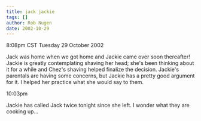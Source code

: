 ```yaml
---
title: jack jackie
tags: []
author: Rob Nugen
date: 2002-10-29
---
```


<p class=date>8:08pm CST Tuesday 29 October 2002</p>

<p>Jack was home when we got home and Jackie came over soon
thereafter!  Jackie is greatly contemplating shaving her head; she's
been thinking about it for a while and Chez's shaving helped finalize
the decision.  Jackie's parentals are having some concerns, but Jackie
has a pretty good argument for it.  I helped her practice what she
would say to them.</p>

<p class=date>10:03pm</p>

<p>Jackie has called Jack twice tonight since she left.  I wonder what
they are cooking up...</p>
